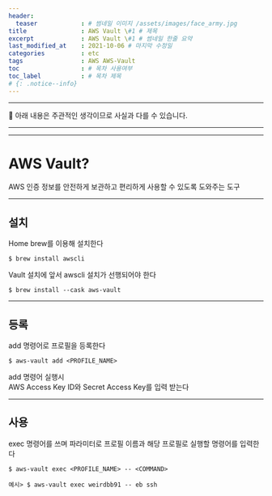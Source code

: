 ```yaml
---
header:
  teaser            : # 썸네일 이미지 /assets/images/face_army.jpg
title               : AWS Vault \#1 # 제목
excerpt             : AWS Vault \#1 # 썸네일 한줄 요약
last_modified_at    : 2021-10-06 # 마지막 수정일
categories          : etc
tags                : AWS AWS-Vault
toc                 : # 목차 사용여부
toc_label           : # 목차 제목
# {: .notice--info}
---
```


---
🚫 아래 내용은 주관적인 생각이므로 사실과 다를 수 있습니다.

---
---

# AWS Vault?
AWS 인증 정보를 안전하게 보관하고 편리하게 사용할 수 있도록 도와주는 도구

---

## 설치

Home brew를 이용해 설치한다

```
$ brew install awscli
```

Vault 설치에 앞서 awscli 설치가 선행되어야 한다

```
$ brew install --cask aws-vault
```

---

## 등록

add 명령어로 프로필을 등록한다

```
$ aws-vault add <PROFILE_NAME>
```

add 명령어 실행시  
AWS Access Key ID와 Secret Access Key를 입력 받는다  

---

## 사용

exec 명령어를 쓰며 파라미터로 프로필 이름과 해당 프로필로 실행할 명령어를 입력한다

```
$ aws-vault exec <PROFILE_NAME> -- <COMMAND>

예시> $ aws-vault exec weirdbb91 -- eb ssh
```

